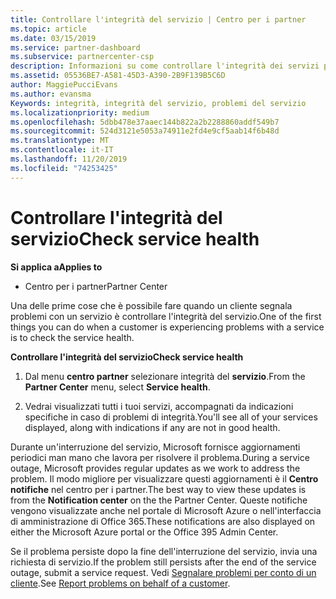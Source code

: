```yaml
---
title: Controllare l'integrità del servizio | Centro per i partner
ms.topic: article
ms.date: 03/15/2019
ms.service: partner-dashboard
ms.subservice: partnercenter-csp
description: Informazioni su come controllare l'integrità dei servizi per un cliente quando si verifica un problema con un servizio.
ms.assetid: 05536BE7-A581-45D3-A390-2B9F139B5C6D
author: MaggiePucciEvans
ms.author: evansma
Keywords: integrità, integrità del servizio, problemi del servizio
ms.localizationpriority: medium
ms.openlocfilehash: 5dbb478e37aaec144b822a2b2288860addf549b7
ms.sourcegitcommit: 524d3121e5053a74911e2fd4e9cf5aab14f6b48d
ms.translationtype: MT
ms.contentlocale: it-IT
ms.lasthandoff: 11/20/2019
ms.locfileid: "74253425"
---
```

# <a name="check-service-health"></a><span data-ttu-id="d2898-104">Controllare l'integrità del servizio</span><span class="sxs-lookup"><span data-stu-id="d2898-104">Check service health</span></span>

<span data-ttu-id="d2898-105">**Si applica a**</span><span class="sxs-lookup"><span data-stu-id="d2898-105">**Applies to**</span></span>

-  <span data-ttu-id="d2898-106">Centro per i partner</span><span class="sxs-lookup"><span data-stu-id="d2898-106">Partner Center</span></span>

<span data-ttu-id="d2898-107">Una delle prime cose che è possibile fare quando un cliente segnala problemi con un servizio è controllare l'integrità del servizio.</span><span class="sxs-lookup"><span data-stu-id="d2898-107">One of the first things you can do when a customer is experiencing problems with a service is to check the service health.</span></span>

<span data-ttu-id="d2898-108">**Controllare l'integrità del servizio**</span><span class="sxs-lookup"><span data-stu-id="d2898-108">**Check service health**</span></span>

1.  <span data-ttu-id="d2898-109">Dal menu **centro partner** selezionare integrità del **servizio**.</span><span class="sxs-lookup"><span data-stu-id="d2898-109">From the **Partner Center** menu, select **Service health**.</span></span> 

2.  <span data-ttu-id="d2898-110">Vedrai visualizzati tutti i tuoi servizi, accompagnati da indicazioni specifiche in caso di problemi di integrità.</span><span class="sxs-lookup"><span data-stu-id="d2898-110">You'll see all of your services displayed, along with indications if any are not in good health.</span></span> 

<span data-ttu-id="d2898-111">Durante un'interruzione del servizio, Microsoft fornisce aggiornamenti periodici man mano che lavora per risolvere il problema.</span><span class="sxs-lookup"><span data-stu-id="d2898-111">During a service outage, Microsoft provides regular updates as we work to address the problem.</span></span> <span data-ttu-id="d2898-112">Il modo migliore per visualizzare questi aggiornamenti è il **Centro notifiche** nel centro per i partner.</span><span class="sxs-lookup"><span data-stu-id="d2898-112">The best way to view these updates is from the **Notification center** on the the Partner Center.</span></span> <span data-ttu-id="d2898-113">Queste notifiche vengono visualizzate anche nel portale di Microsoft Azure o nell'interfaccia di amministrazione di Office 365.</span><span class="sxs-lookup"><span data-stu-id="d2898-113">These notifications are also displayed on either the Microsoft Azure portal or the Office 395 Admin Center.</span></span>

<span data-ttu-id="d2898-114">Se il problema persiste dopo la fine dell'interruzione del servizio, invia una richiesta di servizio.</span><span class="sxs-lookup"><span data-stu-id="d2898-114">If the problem still persists after the end of the service outage, submit a service request.</span></span> <span data-ttu-id="d2898-115">Vedi [Segnalare problemi per conto di un cliente](report-problems-on-behalf-of-a-customer.md).</span><span class="sxs-lookup"><span data-stu-id="d2898-115">See [Report problems on behalf of a customer](report-problems-on-behalf-of-a-customer.md).</span></span>

 

 



